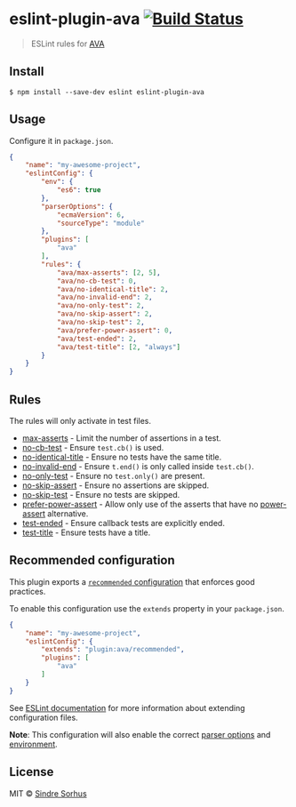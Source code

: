 # eslint-plugin-ava [![Build Status](https://travis-ci.org/sindresorhus/eslint-plugin-ava.svg?branch=master)](https://travis-ci.org/sindresorhus/eslint-plugin-ava)

> ESLint rules for [AVA](https://ava.li)


## Install

```
$ npm install --save-dev eslint eslint-plugin-ava
```


## Usage

Configure it in `package.json`.

```json
{
	"name": "my-awesome-project",
	"eslintConfig": {
		"env": {
			"es6": true
		},
		"parserOptions": {
			"ecmaVersion": 6,
			"sourceType": "module"
		},
		"plugins": [
			"ava"
		],
		"rules": {
			"ava/max-asserts": [2, 5],
			"ava/no-cb-test": 0,
			"ava/no-identical-title": 2,
			"ava/no-invalid-end": 2,
			"ava/no-only-test": 2,
			"ava/no-skip-assert": 2,
			"ava/no-skip-test": 2,
			"ava/prefer-power-assert": 0,
			"ava/test-ended": 2,
			"ava/test-title": [2, "always"]
		}
	}
}
```


## Rules

The rules will only activate in test files.

- [max-asserts](docs/rules/max-asserts) - Limit the number of assertions in a test.
- [no-cb-test](docs/rules/no-cb-test.md) - Ensure `test.cb()` is used.
- [no-identical-title](docs/rules/no-identical-title.md) - Ensure no tests have the same title.
- [no-invalid-end](docs/rules/no-invalid-end.md) - Ensure `t.end()` is only called inside `test.cb()`.
- [no-only-test](docs/rules/no-only-test.md) - Ensure no `test.only()` are present.
- [no-skip-assert](docs/rules/no-skip-assert.md) - Ensure no assertions are skipped.
- [no-skip-test](docs/rules/no-skip-test.md) - Ensure no tests are skipped.
- [prefer-power-assert](docs/rules/prefer-power-assert.md) - Allow only use of the asserts that have no [power-assert](https://github.com/power-assert-js/power-assert) alternative.
- [test-ended](docs/rules/test-ended.md) - Ensure callback tests are explicitly ended.
- [test-title](docs/rules/test-title.md) - Ensure tests have a title.


## Recommended configuration

This plugin exports a [`recommended` configuration](index.js#L9) that enforces good practices.

To enable this configuration use the `extends` property in your `package.json`.

```json
{
	"name": "my-awesome-project",
	"eslintConfig": {
		"extends": "plugin:ava/recommended",
		"plugins": [
			"ava"
		]
	}
}
```

See [ESLint documentation](http://eslint.org/docs/user-guide/configuring#extending-configuration-files) for more information about extending configuration files.

**Note**: This configuration will also enable the correct [parser options](http://eslint.org/docs/user-guide/configuring#specifying-parser-options) and [environment](http://eslint.org/docs/user-guide/configuring#specifying-environments).


## License

MIT © [Sindre Sorhus](http://sindresorhus.com)
